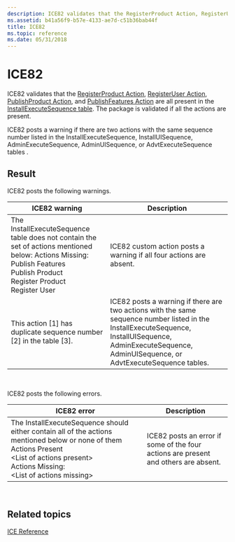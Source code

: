```yaml
---
description: ICE82 validates that the RegisterProduct Action, RegisterUser Action, PublishProduct Action, and PublishFeatures Action are all present in the InstallExecuteSequence table. The package is validated if all the actions are present.
ms.assetid: b41a56f9-b57e-4133-ae7d-c51b36bab44f
title: ICE82
ms.topic: reference
ms.date: 05/31/2018
---
```


# ICE82

ICE82 validates that the [RegisterProduct Action](registerproduct-action.md), [RegisterUser Action](registeruser-action.md), [PublishProduct Action](publishproduct-action.md), and [PublishFeatures Action](publishfeatures-action.md) are all present in the [InstallExecuteSequence table](installexecutesequence-table.md). The package is validated if all the actions are present.

ICE82 posts a warning if there are two actions with the same sequence number listed in the InstallExecuteSequence, InstallUISequence, AdminExecuteSequence, AdminUISequence, or AdvtExecuteSequence tables .

## Result

ICE82 posts the following warnings.



| ICE82 warning                                                                                                                                                                                                                 | Description                                                                                                                                                                                                 |
|-------------------------------------------------------------------------------------------------------------------------------------------------------------------------------------------------------------------------------|-------------------------------------------------------------------------------------------------------------------------------------------------------------------------------------------------------------|
| The InstallExecuteSequence table does not contain the set of actions mentioned below: Actions Missing:<br/> Publish Features<br/> Publish Product<br/> Register Product<br/> Register User<br/> | ICE82 custom action posts a warning if all four actions are absent.                                                                                                                                         |
| This action \[1\] has duplicate sequence number \[2\] in the table \[3\].                                                                                                                                                     | ICE82 posts a warning if there are two actions with the same sequence number listed in the InstallExecuteSequence, InstallUISequence, AdminExecuteSequence, AdminUISequence, or AdvtExecuteSequence tables. |



 

ICE82 posts the following errors.



| ICE82 error                                                                                                                                                                                                                                        | Description                                                                         |
|----------------------------------------------------------------------------------------------------------------------------------------------------------------------------------------------------------------------------------------------------|-------------------------------------------------------------------------------------|
| The InstallExecuteSequence should either contain all of the actions mentioned below or none of them Actions Present<br/> \<List of actions present\> <br/> Actions Missing:<br/> \<List of actions missing\> <br/> | ICE82 posts an error if some of the four actions are present and others are absent. |



 

## Related topics

<dl> <dt>

[ICE Reference](ice-reference.md)
</dt> </dl>

 

 




